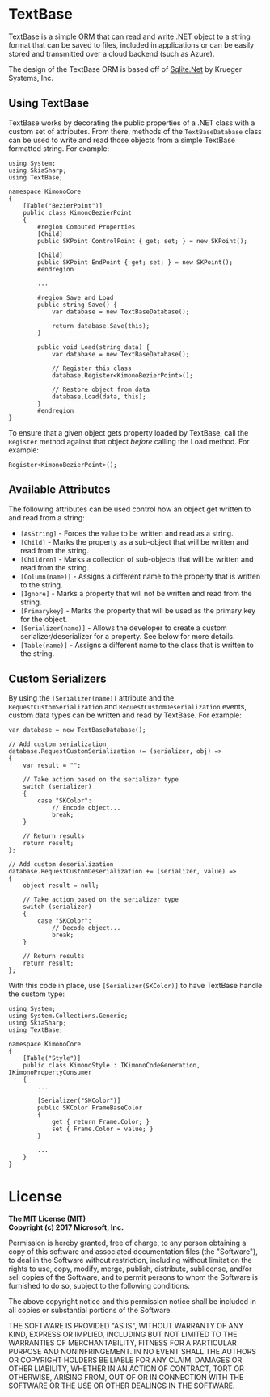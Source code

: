 TextBase
============

TextBase is a simple ORM that can read and write .NET object to a string format that can be saved to files, included in applications or can be easily stored and transmitted over a cloud backend (such as Azure).

The design of the TextBase ORM is based off of [Sqlite.Net](https://github.com/praeclarum/sqlite-net) by Krueger Systems, Inc.

## Using TextBase

TextBase works by decorating the public properties of a .NET class with a custom set of attributes. From there, methods of the `TextBaseDatabase` class can be used to write and read those objects from a simple TextBase formatted string. For example:

```
using System;
using SkiaSharp;
using TextBase;

namespace KimonoCore
{
	[Table("BezierPoint")]
	public class KimonoBezierPoint
	{
		#region Computed Properties
		[Child]
		public SKPoint ControlPoint { get; set; } = new SKPoint();

		[Child]
		public SKPoint EndPoint { get; set; } = new SKPoint();
		#endregion

		...
		
		#region Save and Load
		public string Save() {
			var database = new TextBaseDatabase();

			return database.Save(this);
		}
		
		public void Load(string data) {
			var database = new TextBaseDatabase();

			// Register this class
			database.Register<KimonoBezierPoint>();

			// Restore object from data
			database.Load(data, this);
		}
		#endregion
}
```

To ensure that a given object gets property loaded by TextBase, call the `Register` method against that object _before_ calling the Load method. For example:

```
Register<KimonoBezierPoint>();
```

## Available Attributes

The following attributes can be used control how an object get written to and read from a string:

* `[AsString]` - Forces the value to be written and read as a string.
* `[Child]` - Marks the property as a sub-object that will be written and read from the string.
* `[Children]` - Marks a collection of sub-objects that will be written and read from the string.
* `[Column(name)]` - Assigns a different name to the property that is written to the string.
* `[Ignore]` - Marks a property that will not be written and read from the string.
* `[Primarykey]` - Marks the property that will be used as the primary key for the object.
* `[Serializer(name)]` - Allows the developer to create a custom serializer/deserializer for a property. See below for more details.
* `[Table(name)]` - Assigns a different name to the class that is written to the string.

## Custom Serializers

By using the `[Serializer(name)]` attribute and the `RequestCustomSerialization` and `RequestCustomDeserialization` events, custom data types can be written and read by TextBase. For example:

```
var database = new TextBaseDatabase();

// Add custom serialization
database.RequestCustomSerialization += (serializer, obj) =>
{
	var result = "";

	// Take action based on the serializer type
	switch (serializer)
	{
		case "SKColor":
			// Encode object...
			break;
	}

	// Return results
	return result;
};

// Add custom deserialization
database.RequestCustomDeserialization += (serializer, value) =>
{
	object result = null;

	// Take action based on the serializer type
	switch (serializer)
	{
		case "SKColor":
			// Decode object...
			break;
	}

	// Return results
	return result;
};
```

With this code in place, use `[Serializer(SKColor)]` to have TextBase handle the custom type:

```
using System;
using System.Collections.Generic;
using SkiaSharp;
using TextBase;

namespace KimonoCore
{
	[Table("Style")]
	public class KimonoStyle : IKimonoCodeGeneration, IKimonoPropertyConsumer
	{
		...
		
		[Serializer("SKColor")]
		public SKColor FrameBaseColor
		{
			get { return Frame.Color; }
			set { Frame.Color = value; }
		}
		
		...
	}
}
```

# License

**The MIT License (MIT)<br/>
Copyright (c) 2017 Microsoft, Inc.**

Permission is hereby granted, free of charge, to any person obtaining a 
copy of this software and associated documentation files (the "Software"), 
to deal in the Software without restriction, including without limitation 
the rights to use, copy, modify, merge, publish, distribute, sublicense, 
and/or sell copies of the Software, and to permit persons to whom the 
Software is furnished to do so, subject to the following conditions:

The above copyright notice and this permission notice shall be included 
in all copies or substantial portions of the Software.

THE SOFTWARE IS PROVIDED "AS IS", WITHOUT WARRANTY OF ANY KIND, EXPRESS 
OR IMPLIED, INCLUDING BUT NOT LIMITED TO THE WARRANTIES OF MERCHANTABILITY, 
FITNESS FOR A PARTICULAR PURPOSE AND NONINFRINGEMENT. IN NO EVENT SHALL 
THE AUTHORS OR COPYRIGHT HOLDERS BE LIABLE FOR ANY CLAIM, DAMAGES OR 
OTHER LIABILITY, WHETHER IN AN ACTION OF CONTRACT, TORT OR OTHERWISE, 
ARISING FROM, OUT OF OR IN CONNECTION WITH THE SOFTWARE OR THE USE OR 
OTHER DEALINGS IN THE SOFTWARE.
